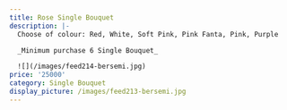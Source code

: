 ```yaml
---
title: Rose Single Bouquet
description: |-
  Choose of colour: Red, White, Soft Pink, Pink Fanta, Pink, Purple

  _Minimum purchase 6 Single Bouquet_

  ![](/images/feed214-bersemi.jpg)
price: '25000'
category: Single Bouquet
display_picture: /images/feed213-bersemi.jpg
---
```


